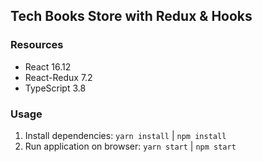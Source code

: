 ## Tech Books Store with Redux & Hooks

### Resources

- React 16.12
- React-Redux 7.2
- TypeScript 3.8

### Usage

1. Install dependencies: `yarn install` | `npm install`
2. Run application on browser: `yarn start` | `npm start`
